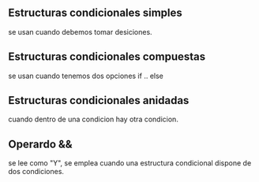 ## Estructuras condicionales simples

se usan cuando debemos tomar desiciones.

## Estructuras condicionales compuestas

se usan cuando tenemos dos opciones if .. else

## Estructuras condicionales anidadas

cuando dentro de una condicion hay otra condicion.

## Operardo &&
se lee como "Y", se emplea cuando una estructura condicional dispone de dos condiciones.

